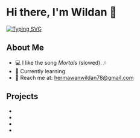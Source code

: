 # Hi there, I'm Wildan 👋  
[![Typing SVG](https://readme-typing-svg.herokuapp.com?font=Fira+Code&size=24&duration=4000&pause=1000&color=35F7F7&width=435&lines=Welcome+to+my+profile!;I+am+a+developer!;I+love+coding+and+learning.;I+like+the+song+Mortals+(slowed)+🎶)](https://git.io/typing-svg)

## About Me  
- 💻 I like the song *Mortals* (slowed). 🎶  
- 🌱 Currently learning   
- 📧 Reach me at: [hermawanwildan78@gmail.com](mailto:hermawanwildan78@gmail.com)  

## Projects  
-
-
-
-